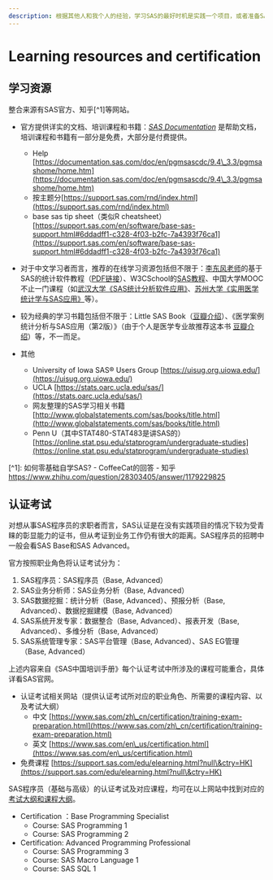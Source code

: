 ```yaml
---
description: 根据其他人和我个人的经验，学习SAS的最好时机是实践一个项目，或者准备SAS认证考试。
---
```


# Learning resources and certification

## 学习资源

整合来源有SAS官方、知乎\[^1]等网站。

* 官方提供详实的文档、培训课程和书籍：[_SAS Documentation_](https://support.sas.com/en/documentation.html) 是帮助文档，培训课程和书籍有一部分是免费，大部分是付费提供。
  * Help [https://documentation.sas.com/doc/en/pgmsascdc/9.4\_3.3/pgmsashome/home.htm](https://documentation.sas.com/doc/en/pgmsascdc/9.4\_3.3/pgmsashome/home.htm)
  * 按主题分[https://support.sas.com/rnd/index.html](https://support.sas.com/rnd/index.html)
  * base sas tip sheet（类似R cheatsheet） [https://support.sas.com/en/software/base-sas-support.html#6ddadff1-c328-4f03-b2fc-7a4393f76ca1](https://support.sas.com/en/software/base-sas-support.html#6ddadff1-c328-4f03-b2fc-7a4393f76ca1)
* 对于中文学习者而言，推荐的在线学习资源包括但不限于：[李东风老师](https://www.math.pku.edu.cn/teachers/lidf/)的基于SAS的统计软件教程（[PDF链接](https://www.math.pku.edu.cn/teachers/lidf/docs/statsoft/PDF/bookbm.pdf)）、W3CSchool的[SAS教程](https://www.w3cschool.cn/sas/)、中国大学MOOC不止一门课程（如[武汉大学《SAS统计分析软件应用》](https://www.icourse163.org/course/WHU-1205976811)、[苏州大学《实用医学统计学与SAS应用》](https://www.icourse163.org/course/SUDA-1207007801)等）。
* 较为经典的学习书籍包括但不限于：Little SAS Book（[豆瓣介绍](https://book.douban.com/subject/1458134/)）、《医学案例统计分析与SAS应用（第2版）》（由于个人是医学专业故推荐这本书 [豆瓣介绍](https://book.douban.com/subject/31829878/)）等，不一而足。
*   其他

    * University of Iowa SAS® Users Group [https://uisug.org.uiowa.edu/](https://uisug.org.uiowa.edu/)
    * UCLA [https://stats.oarc.ucla.edu/sas/](https://stats.oarc.ucla.edu/sas/)
    * 网友整理的SAS学习相关书籍 [http://www.globalstatements.com/sas/books/title.html](http://www.globalstatements.com/sas/books/title.html)
    * Penn U（其中STAT480-STAT483是讲SAS的）  [https://online.stat.psu.edu/statprogram/undergraduate-studies](https://online.stat.psu.edu/statprogram/undergraduate-studies)



\[^1]: 如何零基础自学SAS? - CoffeeCat的回答 - 知乎 https://www.zhihu.com/question/28303405/answer/1179229825

## 认证考试

对想从事SAS程序员的求职者而言，SAS认证是在没有实践项目的情况下较为受青睐的彰显能力的证书，但从考证到业务工作仍有很大的距离。SAS程序员的招聘中一般会看SAS Base和SAS Advanced。

官方按照职业角色将认证考试分为：

1. SAS程序员：SAS程序员（Base, Advanced）
2. SAS业务分析师：SAS业务分析（Base, Advanced）
3. SAS数据挖掘：统计分析（Base, Advanced）、预报分析（Base, Advanced）、数据挖掘建模（Base, Advanced）
4. SAS系统开发专家：数据整合（Base, Advanced）、报表开发（Base, Advanced）、多维分析（Base, Advanced）
5. SAS系统管理专家：SAS平台管理（Base, Advanced）、SAS EG管理（Base, Advanced）

上述内容来自《SAS中国培训手册》每个认证考试中所涉及的课程可能重合，具体详看SAS官网。



* 认证考试相关网站（提供认证考试所对应的职业角色、所需要的课程内容、以及考试大纲）
  * 中文  [https://www.sas.com/zh\_cn/certification/training-exam-preparation.html](https://www.sas.com/zh\_cn/certification/training-exam-preparation.html)
  * 英文  [https://www.sas.com/en\_us/certification.html](https://www.sas.com/en\_us/certification.html)
* 免费课程 [https://support.sas.com/edu/elearning.html?null\&ctry=HK](https://support.sas.com/edu/elearning.html?null\&ctry=HK)

SAS程序员（基础与高级）的认证考试及对应课程，均可在以上网站中找到对应的[考试大纲和课程大纲](outlines-for-sp-base-and-advanced.md)。

* Certification ：Base Programming Specialist
  * Course: SAS Programming 1
  * Course: SAS Programming 2
* Certification: Advanced Programming Professional
  * Course: SAS Programming 3
  * Course: SAS Macro Language 1
  * Course: SAS SQL 1



